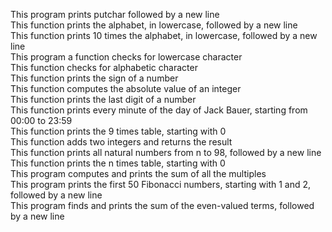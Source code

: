 This program prints putchar followed by a new line\
This function prints the alphabet, in lowercase, followed by a new line\
This function prints 10 times the alphabet, in lowercase, followed by a new line\
This program a function checks for lowercase character\
This function checks for alphabetic character\
This function prints the sign of a number\
This function computes the absolute value of an integer\
This function prints the last digit of a number\
This function prints every minute of the day of Jack Bauer, starting from 00:00 to 23:59\
This function prints the 9 times table, starting with 0\
This function adds two integers and returns the result\
This function  prints all natural numbers from n to 98, followed by a new line\
This function prints the n times table, starting with 0\
This program computes and prints the sum of all the multiples\
This program prints the first 50 Fibonacci numbers, starting with 1 and 2, followed by a new line\
This program finds and prints the sum of the even-valued terms, followed by a new line
